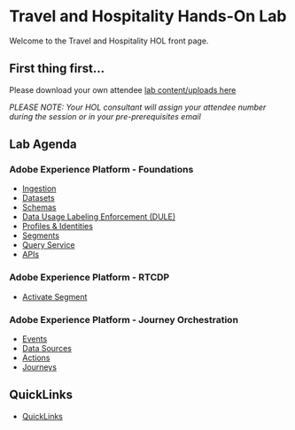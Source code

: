 # Travel and Hospitality Hands-On Lab

Welcome to the Travel and Hospitality HOL front page.

## First thing first...

Please download your own attendee [lab content/uploads here](https://github.com/adobe/AEP-Hands-on-Labs/blob/master/labs/travel/lab_downloads.md)

*PLEASE NOTE: Your HOL consultant will assign your attendee number during the session or in your pre-prerequisites email*

## Lab Agenda

### Adobe Experience Platform - Foundations
 - [Ingestion](https://github.com/adobe/AEP-Hands-on-Labs/blob/master/labs/travel/Foundations/Ingestion.md)
 - [Datasets](https://github.com/adobe/AEP-Hands-on-Labs/blob/master/labs/travel/Foundations/Datasets.md)
 - [Schemas](https://github.com/adobe/AEP-Hands-on-Labs/blob/master/labs/travel/Foundations/Schemas.md)
 - [Data Usage Labeling Enforcement (DULE)](https://github.com/adobe/AEP-Hands-on-Labs/blob/master/labs/travel/Foundations/DULE.md)
 - [Profiles & Identities](https://github.com/adobe/AEP-Hands-on-Labs/blob/master/labs/travel/Foundations/Profiles.md)
 - [Segments](https://github.com/adobe/AEP-Hands-on-Labs/blob/master/labs/travel/Foundations/Segments.md)
 - [Query Service](https://github.com/adobe/AEP-Hands-on-Labs/blob/master/labs/travel/Foundations/DeepDive%20QueryService.md)
 - [APIs](https://github.com/adobe/AEP-Hands-on-Labs/blob/master/labs/travel/Foundations/APIs.md)

### Adobe Experience Platform - RTCDP
- [Activate Segment](https://github.com/adobe/AEP-Hands-on-Labs/blob/master/labs/travel/Foundations/destinations.md)

### Adobe Experience Platform - Journey Orchestration
 - [Events](https://github.com/adobe/AEP-Hands-on-Labs/blob/master/labs/travel/Journey%20Orchestration/Exercise1-Events.md)
 - [Data Sources](https://github.com/adobe/AEP-Hands-on-Labs/blob/master/labs/travel/Journey%20Orchestration/Exercise2-DataSources.md)
 - [Actions](https://github.com/adobe/AEP-Hands-on-Labs/blob/master/labs/travel/Journey%20Orchestration/Exercise3-Action.md)
 - [Journeys](https://github.com/adobe/AEP-Hands-on-Labs/blob/master/labs/travel/Journey%20Orchestration/Exercise4-Journey.md)

## QuickLinks

 - [QuickLinks](https://github.com/adobe/AEP-Hands-on-Labs/blob/master/labs/quicklinks/quicklinks_travel.md)
